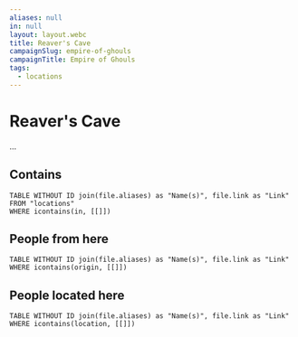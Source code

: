 ```yaml
---
aliases: null
in: null
layout: layout.webc
title: Reaver's Cave
campaignSlug: empire-of-ghouls
campaignTitle: Empire of Ghouls
tags:
  - locations
---
```

# Reaver's Cave

...

## Contains
```dataview
TABLE WITHOUT ID join(file.aliases) as "Name(s)", file.link as "Link"
FROM "locations"
WHERE icontains(in, [[]])
```

## People from here

```dataview
TABLE WITHOUT ID join(file.aliases) as "Name(s)", file.link as "Link"
WHERE icontains(origin, [[]])
```

## People located here

```dataview
TABLE WITHOUT ID join(file.aliases) as "Name(s)", file.link as "Link"
WHERE icontains(location, [[]])
```
